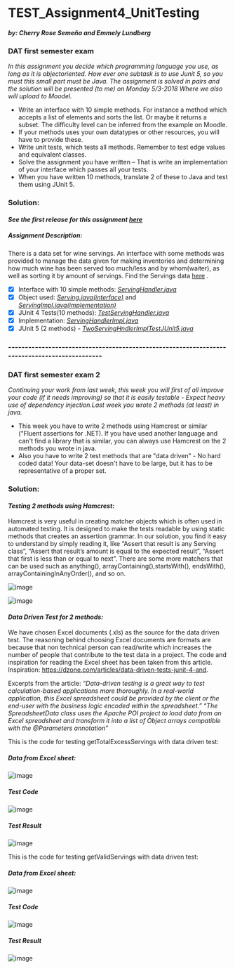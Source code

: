 # TEST_Assignment4_UnitTesting
#### _by: Cherry Rose Semeña and Emmely Lundberg_

### DAT first semester exam

_In this assignment you decide which programming language you use, as long as it is objectoriented. How ever one subtask is to use Junit 5, so you must this small part must be Java.
The assignment is solved in pairs and the solution will be presented (to me) on Monday 5/3-2018 Where we also will upload to Moodel._

- Write an interface with 10 simple methods. For instance a method which accepts a list of elements and sorts the list. Or maybe it returns a subset.
The difficulty level can be inferred from the example on Moodle.
- If your methods  uses your own datatypes or other resources, you will have to provide these.
- Write unit tests, which tests all methods. Remember to test edge values and equivalent classes.
- Solve the assignment you have written – That is  write an implementation of your interface which passes all your tests.
- When you have written 10 methods, translate 2 of these to Java and test them using JUnit 5.

### Solution: 
#### _See the first release for this assignment_ [_here_](https://github.com/cph-cs241/TEST_Assignment4_UnitTesting/releases/tag/exam1)

##### Assignment Description: 
There is a data set for wine servings. An interface with some methods was provided to manage the data given for making inventories and determining how much wine has been served too much/less and by whom(waiter), as well as sorting it by amount of servings. Find the Servings data [here](https://github.com/cph-cs241/TEST_Assignment4_UnitTesting/blob/master/1SemesterEksamen/Servings.csv) .


- [x] Interface with 10 simple methods: [_ServingHandler.java_](https://github.com/cph-cs241/TEST_Assignment4_UnitTesting/blob/master/1SemesterEksamen/src/first_semester_eksamen/ServingHandler.java)
- [x] Object used: [_Serving.java(interface)_](https://github.com/cph-cs241/TEST_Assignment4_UnitTesting/blob/master/1SemesterEksamen/src/first_semester_eksamen/Serving.java) and
[_ServingImpl.java(implementation)_](https://github.com/cph-cs241/TEST_Assignment4_UnitTesting/blob/master/1SemesterEksamen/src/impl/ServingImpl.java)
- [x] JUnit 4 Tests(10 methods): [_TestServingHandler.java_](https://github.com/cph-cs241/TEST_Assignment4_UnitTesting/blob/master/1SemesterEksamen/test/first_semester_eksamen/ServingHandlerTest.java)
- [x] Implementation: [_ServingHandlerImpl.java_](https://github.com/cph-cs241/TEST_Assignment4_UnitTesting/blob/master/1SemesterEksamen/src/impl/ServingHandlerImpl.java)
- [x] JUnit 5 (2 methods) - [_TwoServingHndlerImplTestJUnit5.java_](https://github.com/cph-cs241/TEST_Assignment4_UnitTesting/blob/master/1SemesterEksamen/test/first_semester_eksamen/TwoServingHandlerImplTestJUnit5.java)

### ---------------------------------------------------------------------------------------------

### DAT first semester exam 2

_Continuing your work from last week, this week you will first of all improve your code (if it needs improving) so that it is easily testable - Expect heavy use of dependency injection.Last week you wrote 2 methods (at least) in java._

- This week you have to write 2 methods using Hamcrest or similar ("Fluent assertions for .NET). If you have used another language and can't find a library that is similar, you can always use Hamcrest on the 2 methods you wrote in java.
- Also you have to write 2 test methods that are "data driven" - No hard coded data! Your data-set doesn't have to be large, but it has to be representative of a proper set.

### Solution:

#### _Testing 2 methods using Hamcrest:_

Hamcrest is very useful in creating matcher objects which is often used in automated testing. It is designed to make the tests readable by using static methods that creates an assertion grammar. In our solution, you find it easy to understand by simply reading it, like “Assert that result is any Serving class”, “Assert that result’s amount is equal to the expected result”, “Assert that first is less than or equal to next”. There are some more matchers that can be used such as anything(), arrayContaining(),startsWith(), endsWith(),  arrayContainingInAnyOrder(), and so on. 

![image](https://user-images.githubusercontent.com/16150075/37231599-051c59ea-23ec-11e8-88f6-1a9dcd8144f0.png)

![image](https://user-images.githubusercontent.com/16150075/37231613-125cf52e-23ec-11e8-90d9-817f6d125465.png)

#### _Data Driven Test for 2 methods:_

We have chosen Excel documents (.xls) as the source for the data driven test.
The reasoning behind choosing Excel documents are formats are because that non technical person can read/write which increases the number of people that contribute to the test data in a project. The code and inspiration for reading the Excel sheet has been taken from this article. Inspiration: https://dzone.com/articles/data-driven-tests-junit-4-and.

Excerpts from the article:
_“Data-driven testing is a great way to test calculation-based applications more thoroughly. In a real-world application, this Excel spreadsheet could be provided by the client or the end-user with the business logic encoded within the spreadsheet.”
“The SpreadsheetData class uses the Apache POI project to load data from an Excel spreadsheet and transform it into a list of Object arrays compatible with the @Parameters annotation”_

This is the code for testing getTotalExcessServings with data driven test: 
##### Data from Excel sheet:
![image](https://user-images.githubusercontent.com/16150075/37251275-53edfcf0-250d-11e8-82dd-54bb87ab53cd.png)

##### Test Code
![image](https://user-images.githubusercontent.com/16150075/37251278-6efee5ae-250d-11e8-814d-3084577ed942.png)

##### Test Result
![image](https://user-images.githubusercontent.com/16150075/37251281-7f8078d4-250d-11e8-9530-9aafa2a69a5d.png)

This is the code for testing getValidServings with data driven test: 
##### Data from Excel sheet:
![image](https://user-images.githubusercontent.com/16150075/37251287-9a50b368-250d-11e8-94c1-9c22bd8111ac.png)

##### Test Code
![image](https://user-images.githubusercontent.com/16150075/37251295-affd05b8-250d-11e8-9ee8-efa7b8abecb4.png)

##### Test Result
![image](https://user-images.githubusercontent.com/16150075/37251299-bcdf0290-250d-11e8-8a64-d3fe843800bf.png)

